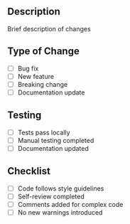 ## Description
Brief description of changes

## Type of Change
- [ ] Bug fix
- [ ] New feature
- [ ] Breaking change
- [ ] Documentation update

## Testing
- [ ] Tests pass locally
- [ ] Manual testing completed
- [ ] Documentation updated

## Checklist
- [ ] Code follows style guidelines
- [ ] Self-review completed
- [ ] Comments added for complex code
- [ ] No new warnings introduced
